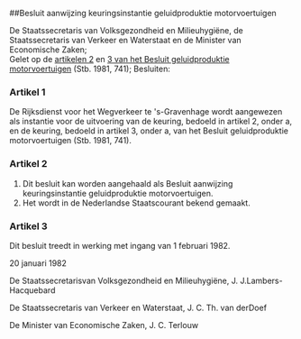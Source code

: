 <meta http-equiv='Content-Type' content='text/html; charset=utf-8' />

##Besluit aanwijzing keuringsinstantie geluidproduktie motorvoertuigen

De Staatssecretaris van Volksgezondheid en Milieuhygiëne, de Staatssecretaris van Verkeer en Waterstaat en de Minister van Economische Zaken;  
Gelet op de [artikelen 2](../../../../../../../AMvB/besluit/geluidproduktie/motorvoertuigen/BWBR0003464/README.md) en [3 van het Besluit geluidproduktie motorvoertuigen](../../../../../../../AMvB/besluit/geluidproduktie/motorvoertuigen/BWBR0003464/README.md) (Stb. 1981, 741);
Besluiten:    

### Artikel  1  

De Rijksdienst voor het Wegverkeer te 's-Gravenhage wordt aangewezen als instantie voor de uitvoering van de keuring, bedoeld in artikel 2, onder a, en de keuring, bedoeld in artikel 3, onder a, van het Besluit geluidproduktie motorvoertuigen (Stb. 1981, 741). 

### Artikel  2  

1.  Dit besluit kan worden aangehaald als Besluit aanwijzing keuringsinstantie geluidproduktie motorvoertuigen.   
2.  Het wordt in de Nederlandse Staatscourant bekend gemaakt.  

### Artikel  3  

Dit besluit treedt in werking met ingang van 1 februari 1982. 

20 januari 1982    

De 
Staatssecretarisvan Volksgezondheid en Milieuhygiëne, 
J. J.Lambers-Hacquebard  

De 
Staatssecretaris van Verkeer en Waterstaat, 
J. C. Th. van derDoef

De 
Minister van Economische Zaken, 
J. C. Terlouw    
